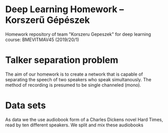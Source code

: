 # Deep Learning Homework – Korszerű Gépészek
Homework repository of team "Korszeru Gepeszek" for deep learning course: BMEVITMAV45 (2019/20/1)

# Talker separation problem
The aim of our homework is to create a network that is capable of separating the speech of two speakers who speak simultanously. The method of recording is presumed to be single channeled (mono). 

# Data sets
As data we the use audiobook form of a Charles Dickens novel Hard Times, read by ten different speakers. We split and mix these audiobooks 
